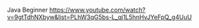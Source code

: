 
Java Beginner 
https://www.youtube.com/watch?v=9gtTdhNXbyw&list=PLhW3qG5bs-L_qj1L5hnHvJYeFpQ_g4UuU
